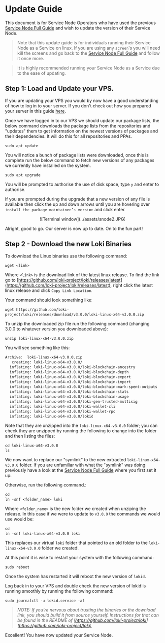# Update Guide
This document is for Service Node Operators who have used the previous [Service Node Full Guide](../SNFullGuide/) and wish to update the version of their Service Node.

> Note that this update guide is for individuals running their Service Node as a Service on linux. If you are using any `screen`'s you will need kill the screens and go back to the [Service Node Full Guide](../SNFullGuide/) and follow it once more. 

> It is highly recommended running your Service Node as a Service due to the ease of updating. 

## Step 1: Load and Update your VPS.

If you are updating your VPS you would by now have a good understanding of how to log in to your server. If you don't check out how you prepared your server in this guide [here](../SNFullguide/#step-2-prepare-your-server).

Once we have logged in to our VPS we should update our package lists, the below command downloads the package lists from the repositories and "updates" them to get information on the newest versions of packages and their dependencies. It will do this for all repositories and PPAs.

```
sudo apt update
```

You will notice a bunch of package lists were downloaded, once this is complete run the below command to fetch new versions of any packages we currently have installed on the system.

```
sudo apt upgrade
```

You will be prompted to authorise the use of disk space, type `y` and enter to authorise.

If you are prompted during the upgrade that a new version of any file is available then click the up and down arrows until you are hovering over `install the package maintainer’s version` and click enter.

<center>![Terminal window](../assets/snode2.JPG)</center>

Alright, good to go. Our server is now up to date. On to the fun part!

## Step 2 - Download the new Loki Binaries

To download the Linux binaries use the following command:

```
wget <link>
```

Where `<link>` is the download link of the latest linux release. To find the link go to [https://github.com/loki-project/loki/releases/latest](https://github.com/loki-project/loki/releases/latest), right click the latest linux release and click `Copy Link Location`.

Your command should look something like:

```
wget https://github.com/loki-project/loki/releases/download/v3.0.0/loki-linux-x64-v3.0.0.zip
```

To unzip the downloaded zip file run the following command (changing 3.0.0 to whatever version you
downloaded above):

```
unzip loki-linux-x64-v3.0.0.zip
```

You will see something like this:

```
Archive:  loki-linux-x64-v3.0.0.zip
   creating: loki-linux-x64-v3.0.0/
  inflating: loki-linux-x64-v3.0.0/loki-blockchain-ancestry  
  inflating: loki-linux-x64-v3.0.0/loki-blockchain-depth  
  inflating: loki-linux-x64-v3.0.0/loki-blockchain-export  
  inflating: loki-linux-x64-v3.0.0/loki-blockchain-import  
  inflating: loki-linux-x64-v3.0.0/loki-blockchain-mark-spent-outputs  
  inflating: loki-linux-x64-v3.0.0/loki-blockchain-stats  
  inflating: loki-linux-x64-v3.0.0/loki-blockchain-usage  
  inflating: loki-linux-x64-v3.0.0/loki-gen-trusted-multisig  
  inflating: loki-linux-x64-v3.0.0/loki-wallet-cli  
  inflating: loki-linux-x64-v3.0.0/loki-wallet-rpc  
  inflating: loki-linux-x64-v3.0.0/lokid  
```

Note that they are unzipped into the `loki-linux-x64-v3.0.0` folder; you can check they are unzipped by running the following to change into the folder and then listing the files:

```
cd loki-linux-x64-v3.0.0
ls
```

We now want to replace our "symlink" to the new extracted `loki-linux-x64-v3.0.0` folder. If you are unfamiliar with what the "symlink" was doing previously have a look at the [Service Node Full Guide](../SNFullGuide/#step-3-download-the-loki-binaries) where you first set it up.

Otherwise, run the following command.:

```
cd
ln -snf <folder_name> loki
```

Where `<folder_name>` is the new folder we created when unziping the release. In this case if we were to update to `v3.0.0` the commands we would use would be:
```
cd
ln -snf loki-linux-x64-v3.0.0 loki
```

This replaces our virtual `loki` folder that pointed to an old folder to the `loki-linux-x64-v3.0.0` folder we created.

At this point it is wise to restart your system with the following command:

```
sudo reboot
```

Once the system has restarted it will reboot the new version of `lokid`.

Log back in to your VPS and double check the new version of lokid is running smoothly by running the following command:
```
sudo journalctl -u lokid.service -af
```

> *NOTE: If you’re nervous about trusting the binaries or the download link, you should build it from source yourself. Instructions for that can be found in the README of [https://github.com/loki-project/loki](https://github.com/loki-project/loki)*

Excellent! You have now updated your Service Node.

